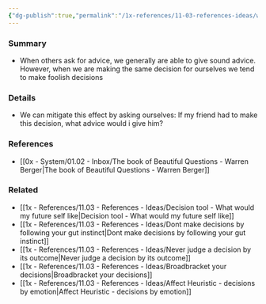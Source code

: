 ```yaml
---
{"dg-publish":true,"permalink":"/1x-references/11-03-references-ideas/we-give-better-advice-to-others-than-to-ourselves/","title":"We give better advice to others than to ourselves","dgShowBacklinks":false}
---
```



### Summary
- When others ask for advice, we generally are able to give sound advice. However, when we are making the same decision for ourselves we tend to make foolish decisions

### Details
- We can mitigate this effect by asking ourselves: If my friend had to make this decision, what advice would i give him?

### References
- [[0x - System/01.02 - Inbox/The book of Beautiful Questions - Warren Berger\|The book of Beautiful Questions - Warren Berger]]

### Related
- [[1x - References/11.03 - References - Ideas/Decision tool - What would my future self like\|Decision tool - What would my future self like]]
- [[1x - References/11.03 - References - Ideas/Dont make decisions by following your gut instinct\|Dont make decisions by following your gut instinct]]
- [[1x - References/11.03 - References - Ideas/Never judge a decision by its outcome\|Never judge a decision by its outcome]]
- [[1x - References/11.03 - References - Ideas/Broadbracket your decisions\|Broadbracket your decisions]]
- [[1x - References/11.03 - References - Ideas/Affect Heuristic - decisions by emotion\|Affect Heuristic - decisions by emotion]]